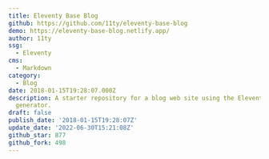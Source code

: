 ```yaml
---
title: Eleventy Base Blog
github: https://github.com/11ty/eleventy-base-blog
demo: https://eleventy-base-blog.netlify.app/
author: 11ty
ssg:
  - Eleventy
cms:
  - Markdown
category:
  - Blog
date: 2018-01-15T19:28:07.000Z
description: A starter repository for a blog web site using the Eleventy static site
  generator.
draft: false
publish_date: '2018-01-15T19:28:07Z'
update_date: '2022-06-30T15:21:08Z'
github_star: 877
github_fork: 498
--- 
```

